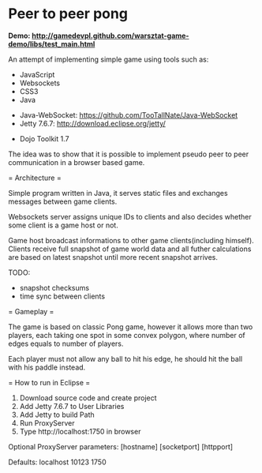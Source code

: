 Peer to peer pong
==================

**Demo: http://gamedevpl.github.com/warsztat-game-demo/libs/test_main.html**

An attempt of implementing simple game using tools such as:
- JavaScript
- Websockets
- CSS3
- Java
* Java-WebSocket: https://github.com/TooTallNate/Java-WebSocket
* Jetty 7.6.7: http://download.eclipse.org/jetty/
- Dojo Toolkit 1.7

The idea was to show that it is possible to implement pseudo peer to peer communication in a browser based game.

= Architecture =

Simple program written in Java, it serves static files and exchanges messages between game clients.

Websockets server assigns unique IDs to clients and also decides whether some client is a game host or not.

Game host broadcast informations to other game clients(including himself). Clients receive full snapshot of game world data and all futher calculations are based on latest snapshot until more recent snapshot arrives.

TODO:
- snapshot checksums
- time sync between clients

= Gameplay =

The game is based on classic Pong game, however it allows more than two players, each taking one spot in some convex polygon, where number of edges equals to number of players.

Each player must not allow any ball to hit his edge, he should hit the ball with his paddle instead.

= How to run in Eclipse =

1. Download source code and create project
2. Add Jetty 7.6.7 to User Libraries
3. Add Jetty to build Path
4. Run ProxyServer
5. Type http://localhost:1750 in browser

Optional ProxyServer parameters:
[hostname] [socketport] [httpport]

Defaults: localhost 10123 1750